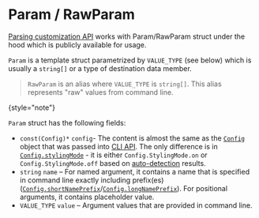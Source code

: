 # Param / RawParam

[Parsing customization API](Parsing-customization.md) works with Param/RawParam struct under the hood which is publicly available for usage.

`Param` is a template struct parametrized by `VALUE_TYPE` (see below) which is usually a `string[]` or a type of destination data member.

> `RawParam` is an alias where `VALUE_TYPE` is `string[]`. This alias represents "raw" values from command line.
>
{style="note"}

`Param` struct has the following fields:

- `const(Config)*` `config`- The content is almost the same as the [`Config`](Config.md) object that was passed into [CLI API](CLI-API.md).
  The only difference is in [`Config.stylingMode`](Config.md#stylingMode) - it is either `Config.StylingMode.on` or `Config.StylingMode.off`
  based on [auto-detection](ANSI-coloring-and-styling.md#heuristic) results.
- `string` `name` – For named argument, it contains a name that is specified in command line exactly including prefix(es)
  ([`Config.shortNamePrefix`](Config.md#shortNamePrefix)/[`Config.longNamePrefix`](Config.md#longNamePrefix)).
  For positional arguments, it contains placeholder value.
- `VALUE_TYPE` `value` – Argument values that are provided in command line.
